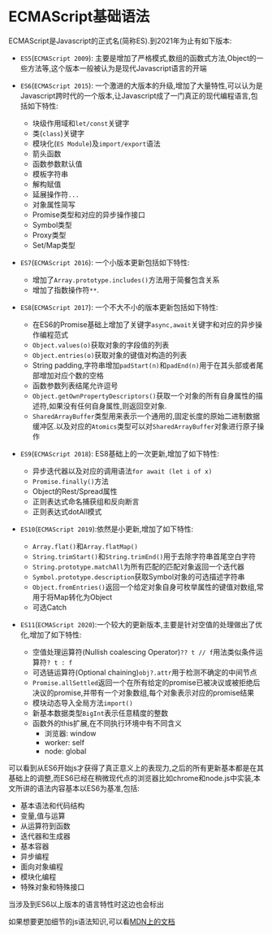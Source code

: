 # ECMAScript基础语法

ECMAScript是Javascript的正式名(简称ES).到2021年为止有如下版本:

+ `ES5`(`ECMAScript 2009`): 主要是增加了严格模式,数组的函数式方法,Object的一些方法等,这个版本一般被认为是现代Javascript语言的开端
+ `ES6`(`ECMAScript 2015`): 一个激进的大版本的升级,增加了大量特性,可以认为是Javascript跨时代的一个版本,让Javascript成了一门真正的现代编程语言,包括如下特性:
    + 块级作用域和`let/const`关键字
    + 类(`class`)关键字
    + 模块化(`ES Module`)及`import/export`语法
    + 箭头函数
    + 函数参数默认值
    + 模板字符串
    + 解构赋值
    + 延展操作符`...`
    + 对象属性简写
    + Promise类型和对应的异步操作接口
    + Symbol类型
    + Proxy类型
    + Set/Map类型

+ `ES7`(`ECMAScript 2016`): 一个小版本更新包括如下特性:
    + 增加了`Array.prototype.includes()`方法用于简餐包含关系
    + 增加了指数操作符`**`.
+ `ES8`(`ECMAScript 2017`): 一个不大不小的版本更新包括如下特性:
    + 在ES6的Promise基础上增加了关键字`async,await`关键字和对应的异步操作编程范式
    + `Object.values(o)`获取对象的字段值的列表
    + `Object.entries(o)`获取对象的键值对构造的列表
    + String padding,字符串增加`padStart(n)`和`padEnd(n)`用于在其头部或者尾部增加对应个数的空格
    + 函数参数列表结尾允许逗号
    + `Object.getOwnPropertyDescriptors()`获取一个对象的所有自身属性的描述符,如果没有任何自身属性,则返回空对象.
    + `SharedArrayBuffer`类型用来表示一个通用的,固定长度的原始二进制数据缓冲区.以及对应的`Atomics`类型可以对`SharedArrayBuffer`对象进行原子操作
+ `ES9`(`ECMAScript 2018`): ES8基础上的一次更新,增加了如下特性:
    + 异步迭代器以及对应的调用语法`for await (let i of x)`
    + `Promise.finally()`方法
    + Object的Rest/Spread属性
    + 正则表达式命名捕获组和反向断言
    + 正则表达式dotAll模式
+ `ES10`(`ECMAScript 2019`):依然是小更新,增加了如下特性:
    + `Array.flat()`和`Array.flatMap()`
    + `String.trimStart()`和`String.trimEnd()`用于去除字符串首尾空白字符
    + `String.prototype.matchAll`为所有匹配的匹配对象返回一个迭代器
    + `Symbol.prototype.description`获取Symbol对象的可选描述字符串
    + `Object.fromEntries()`返回一个给定对象自身可枚举属性的键值对数组,常用于将Map转化为Object
    + 可选Catch
+ `ES11`(`ECMAScript 2020`):一个较大的更新版本,主要是针对空值的处理做出了优化,增加了如下特性:
    + 空值处理运算符(Nullish coalescing Operator)`?? t // f`用法类似条件运算符`? t : f`
    + 可选链运算符(Optional chaining)`obj?.attr`用于检测不确定的中间节点
    + `Promise.allSettled`返回一个在所有给定的promise已被决议或被拒绝后决议的promise,并带有一个对象数组,每个对象表示对应的promise结果
    + 模块动态导入全局方法`import()`
    + 新基本数据类型`BigInt`表示任意精度的整数
    + 函数外的this扩展,在不同执行环境中有不同含义
        + 浏览器: window
        + worker: self
        + node: global

可以看到从ES6开始js才获得了真正意义上的表现力,之后的所有更新基本都是在其基础上的调整,而ES6已经在稍微现代点的浏览器比如chrome和node.js中实装,本文所讲的语法内容基本以ES6为基准,包括:

+ 基本语法和代码结构
+ 变量,值与运算
+ 从运算符到函数
+ 迭代器和生成器
+ 基本容器
+ 异步编程
+ 面向对象编程
+ 模块化编程
+ 特殊对象和特殊接口

当涉及到ES6以上版本的语言特性时这边也会标出

如果想要更加细节的js语法知识,可以看[MDN上的文档](https://developer.mozilla.org/zh-CN/docs/Web/JavaScript/Guide)
